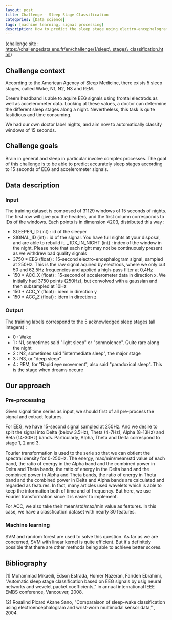 ```yaml
---
layout: post
title: Challenge - Sleep Stage Classification
categories: [Data science]
tags: [machine learning, signal processing]
description: How to predict the sleep stage using electro-encephalogram (EEG) and accelerometer?
---
```

(challenge site : https://challengedata.ens.fr/en/challenge/1/sleep\_stages\_classification.html)

## Challenge context

According to the American Agency of Sleep Medicine, there exists 5 sleep stages, called Wake, N1, N2, N3 and REM.

Dreem headband is able to aquire EEG signals using frontal electrods as well as accelerometer data. Looking at these values, a doctor can determine the different sleep stages along a night. Nevertheless, this task is quite fastidious and time consuming.

We had our own doctor label nights, and aim now to automatically classify windows of 15 seconds.

## Challenge goals

Brain in general and sleep in particular involve complex processes.
The goal of this challenge is to be able to predict accurately sleep stages according to 15 seconds of EEG and accelerometer signals.

## Data description

### Input

The training dataset is composed of 31129 windows of 15 seconds of nights. The first row will give you the headers, and the first column corresponds to IDs of the windows. Each points is in dimension 4203, distributed this way :

- SLEEPER_ID (int) : id of the sleeper
- SIGNAL_ID (int) : id of the signal. You have full nights at your disposal, and are able to rebuild it.
_ IDX_IN_NIGHT (int) : index of the window in the night. Please note that each night may not be continuously present as we withdrew bad quality signals
- 3750 * EEG (float) : 15-second electro-encephalogram signal, sampled at 250Hz. This is the raw signal aquired by electrods, where we only cut 50 and 62,5Hz frequencies and applied a high-pass filter at 0,4Hz
- 150 * ACC_X (float) : 15-second of accelerometer data in direction x. We initially had 3750 points (250Hz), but convolved with a gaussian and then subsampled at 10Hz
- 150 * ACC_Y (float) : idem in direction y
- 150 * ACC_Z (float) : idem in direction z

### Output

The training labels correspond to the 5 acknowledged sleep stages (all integers) :

- 0 : Wake
- 1 : N1, sometimes said "light sleep" or "somnolence". Quite rare along the night
- 2 : N2, sometimes said "intermediate sleep", the major stage
- 3 : N3, or "deep sleep"
- 4 : REM, for "Rapid eye movement", also said "paradoxical sleep". This is the stage when dreams occure

## Our approach

### Pre-processing

Given signal time series as input, we should first of all pre-process the signal and extract features. 

For EEG, we have 15-second signal sampled at 250Hz. And we desire to split the signal into Delta (below 3.5Hz), Theta (4-7Hz), Alpha (8-13Hz) and Beta (14-30Hz) bands. Particularly, Alpha, Theta and Delta correspond to stage 1, 2 and 3.

Fourier transformation is used to the serie so that we can obtient
the spectral density for 0-250Hz. The energy, max/min/mean/std value of each band, the ratio of energy in the Alpha band and the combined power in Delta and Theta bands, the ratio of energy in the Delta band and the combined power in Alpha and Theta bands, the ratio of energy in Theta band and the combined power in Delta and Alpha bands are calculated and regarded as features. In fact, many articles used wavelets which is able to keep the information both of time and of frequency. But here, we use Fourier transformation since it is easier to implement.

For ACC, we also take their mean/std/max/min value as features. In this case, we have a classfication dataset with nearly 30 features.

### Machine learning

SVM and random forest are used to solve this question. As far as we are concerned, SVM with linear kernel is quite efficient. But it's definitely possible that there are other methods being able to achieve better scores.


## Bibliography
[1] Mohammad Mikaeili, Edson Estrada, Homer Nazeran, Farideh Ebrahimi, "Automatic sleep stage classification based on EEG signals by usig neural networks and wevelet packet coefficients," in annual international IEEE EMBS conference, Vancouver, 2008.
[2] Rosalind Picard Akane Sano, "Comparaison of sleep-wake classification using electroencephalogram and wrist-worn multimodal sensor data," , 2004.


